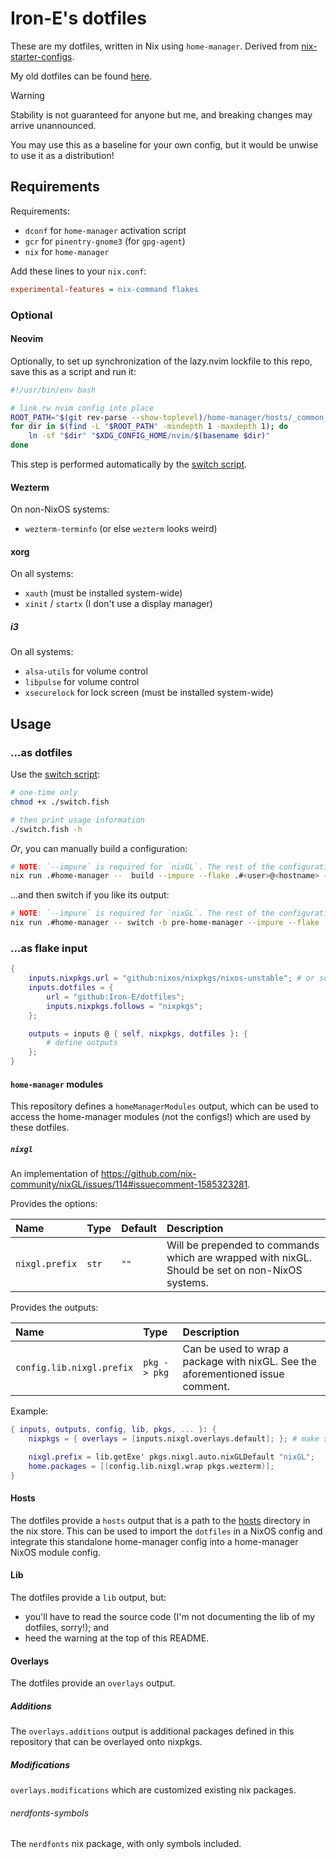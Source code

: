 # Iron-E's dotfiles

These are my dotfiles, written in Nix using `home-manager`. Derived from [nix-starter-configs](https://github.com/Misterio77/nix-starter-configs).

My old dotfiles can be found [here](https://gitlab.com/Iron_E/dotfiles/).

> [!WARNING]
>
> Stability is not guaranteed for anyone but me, and breaking changes may arrive unannounced.
>
> You may use this as a baseline for your own config, but it would be unwise to use it as a distribution!

## Requirements

Requirements:

* `dconf` for `home-manager` activation script
* `gcr` for `pinentry-gnome3` (for `gpg-agent`)
* `nix` for `home-manager`

Add these lines to your `nix.conf`:

```ini
experimental-features = nix-command flakes
```

### Optional

#### Neovim

Optionally, to set up synchronization of the lazy.nvim lockfile to this repo, save this as a script and run it:

```sh
#!/usr/bin/env bash

# link rw nvim config into place
ROOT_PATH="$(git rev-parse --show-toplevel)/home-manager/hosts/_common_/programs+services/tui/neovim/config/read-write"
for dir in $(find -L "$ROOT_PATH" -mindepth 1 -maxdepth 1); do
	ln -sf "$dir" "$XDG_CONFIG_HOME/nvim/$(basename $dir)"
done
```

This step is performed automatically by the [switch script].

#### Wezterm

On non-NixOS systems:

* `wezterm-terminfo` (or else `wezterm` looks weird)

#### xorg

On all systems:

* `xauth` (must be installed system-wide)
* `xinit` / `startx` (I don't use a display manager)

##### i3

On all systems:

* `alsa-utils` for volume control
* `libpulse` for volume control
* `xsecurelock` for lock screen (must be installed system-wide)

## Usage

### …as dotfiles

Use the [switch script]:

```sh
# one-time only
chmod +x ./switch.fish

# then print usage information
./switch.fish -h
```

_Or_, you can manually build a configuration:

```sh
# NOTE: `--impure` is required for `nixGL`. The rest of the configuration does not perform any impure action.
nix run .#home-manager --  build --impure --flake .#<user>@<hostname> --show-trace
```

…and then switch if you like its output:

```sh
# NOTE: `--impure` is required for `nixGL`. The rest of the configuration does not perform any impure action.
nix run .#home-manager -- switch -b pre-home-manager --impure --flake .#<user>@<hostname>
```

### …as flake input

```nix
{
	inputs.nixpkgs.url = "github:nixos/nixpkgs/nixos-unstable"; # or some other link
	inputs.dotfiles = {
		url = "github:Iron-E/dotfiles";
		inputs.nixpkgs.follows = "nixpkgs";
	};

	outputs = inputs @ { self, nixpkgs, dotfiles }: {
		# define outputs
	};
}
```

#### `home-manager` modules

This repository defines a `homeManagerModules` output, which can be used to access the home-manager modules (not the configs!) which are used by these dotfiles.

##### `nixgl`

An implementation of https://github.com/nix-community/nixGL/issues/114#issuecomment-1585323281.

Provides the options:

| Name           | Type  | Default | Description                                                                                     |
| :--            | :--   | :--     | :--                                                                                             |
| `nixgl.prefix` | `str` | `""`    | Will be prepended to commands which are wrapped with nixGL. Should be set on non-NixOS systems. |

Provides the outputs:

| Name                    | Type         | Description                                                                     |
| :--                     | :--          | :--                                                                             |
| `config.lib.nixgl.prefix` | `pkg -> pkg` | Can be used to wrap a package with nixGL. See the aforementioned issue comment. |

Example:

```nix
{ inputs, outputs, config, lib, pkgs, ... }: {
	nixpkgs = { overlays = [inputs.nixgl.overlays.default]; }; # make sure `nixgl` is a flake input

	nixgl.prefix = lib.getExe' pkgs.nixgl.auto.nixGLDefault "nixGL";
	home.packages = [(config.lib.nixgl.wrap pkgs.wezterm)];
}
```

#### Hosts

The dotfiles provide a `hosts` output that is a path to the [hosts](./home-manager/hosts) directory in the nix store. This can be used to import the `dotfiles` in a NixOS config and integrate this standalone home-manager config into a home-manager NixOS module config.

#### Lib

The dotfiles provide a `lib` output, but:

* you'll have to read the source code (I'm not documenting the lib of my dotfiles, sorry!); and
* heed the warning at the top of this README.

#### Overlays

The dotfiles provide an `overlays` output.

##### Additions

The `overlays.additions` output is additional packages defined in this repository that can be overlayed onto nixpkgs.

##### Modifications

`overlays.modifications` which are customized existing nix packages.

###### nerdfonts-symbols

The `nerdfonts` nix package, with only symbols included.

[switch script]: ./switch.fish
